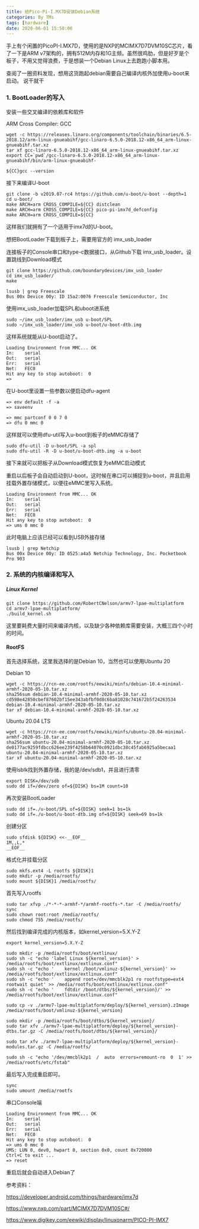 ```yaml
---
title: 给Pico-Pi-I.MX7D安装Debian系统
categories: By TMs
tags: [hardware]
date: 2020-06-01 15:50:00
---
```


手上有个闲置的PicoPI-I.MX7D，使用的是NXP的MCIMX7D7DVM10SC芯片，看了一下是ARM v7架构的，拥有512M内存和1G主频。虽然很鸡肋，但是好歹是个板子，不用又觉得浪费，于是想装一个Debian Linux上去跑跑小脚本用。

查阅了一圈资料发现，想用这货跑起debian需要自己编译内核外加使用u-boot来启动。
说干就干

### 1. BootLoader的写入

安装一些交叉编译的依赖库和软件

ARM Cross Compiler: GCC

```
wget -c https://releases.linaro.org/components/toolchain/binaries/6.5-2018.12/arm-linux-gnueabihf/gcc-linaro-6.5.0-2018.12-x86_64_arm-linux-gnueabihf.tar.xz
tar xf gcc-linaro-6.5.0-2018.12-x86_64_arm-linux-gnueabihf.tar.xz
export CC=`pwd`/gcc-linaro-6.5.0-2018.12-x86_64_arm-linux-gnueabihf/bin/arm-linux-gnueabihf-
```
```
${CC}gcc --version
```

接下来编译U-boot

```
git clone -b v2019.07-rc4 https://github.com/u-boot/u-boot --depth=1
cd u-boot/
make ARCH=arm CROSS_COMPILE=${CC} distclean
make ARCH=arm CROSS_COMPILE=${CC} pico-pi-imx7d_defconfig
make ARCH=arm CROSS_COMPILE=${CC}
```

这样我们就拥有了一个适用于imx7d的U-boot。

想把BootLoader下载到板子上，需要用官方的 imx_usb_loader

连接板子的Console串口和type-c数据接口，从Github下载 imx_usb_loader。设置跳线到Download模式

```
git clone https://github.com/boundarydevices/imx_usb_loader
cd imx_usb_loader/
make
```
```
lsusb | grep Freescale
Bus 00x Device 00y: ID 15a2:0076 Freescale Semiconductor, Inc
```

使用imx_usb_loader加载SPL和uboot进系统

```
sudo ~/imx_usb_loader/imx_usb u-boot/SPL
sudo ~/imx_usb_loader/imx_usb u-boot/u-boot-dtb.img
```
这样系统就能从U-boot启动了。

```
Loading Environment from MMC... OK
In:    serial
Out:   serial
Err:   serial
Net:   FEC0
Hit any key to stop autoboot:  0
=>
```

在U-boot里设置一些参数以便启动dfu-agent

```
=> env default -f -a
=> saveenv

=> mmc partconf 0 0 7 0
=> dfu 0 mmc 0
```

这样就可以使用dfu-util写入u-boot到板子的eMMC存储了

```
sudo dfu-util -D u-boot/SPL -a spl
sudo dfu-util -R -D u-boot/u-boot-dtb.img -a u-boot
```
接下来就可以把板子从Download模式恢复为eMMC启动模式

重启以后板子会自动启动到U-boot，这时候在串口可以捕捉到u-boot，并且启用挂载外置存储模式，以便往eMMC里写入系统。

```
Loading Environment from MMC... OK
In:    serial
Out:   serial
Err:   serial
Net:   FEC0
Hit any key to stop autoboot:  0
=> ums 0 mmc 0
```
此时电脑上应该已经可以看到USB外接存储

```
lsusb | grep Netchip
Bus 00x Device 00y: ID 0525:a4a5 Netchip Technology, Inc. Pocketbook Pro 903
```

### 2. 系统的内核编译和写入

##### Linux Kernel

```
git clone https://github.com/RobertCNelson/armv7-lpae-multiplatform
cd armv7-lpae-multiplatform/
./build_kernel.sh
```
这里要耗费大量时间来编译内核，以及缺少各种依赖库需要安装，大概三四个小时的时间。

#### RootFS

首先选择系统，这里我选择的是Debian 10，当然也可以使用Ubuntu 20

Debian 10

```
wget -c https://rcn-ee.com/rootfs/eewiki/minfs/debian-10.4-minimal-armhf-2020-05-10.tar.xz
sha256sum debian-10.4-minimal-armhf-2020-05-10.tar.xz
cd598e42850cbef87602bf15ee343abfbf0d8c6ba81028c741672b5f24263534  debian-10.4-minimal-armhf-2020-05-10.tar.xz
tar xf debian-10.4-minimal-armhf-2020-05-10.tar.xz
```
Ubuntu 20.04 LTS

```
wget -c https://rcn-ee.com/rootfs/eewiki/minfs/ubuntu-20.04-minimal-armhf-2020-05-10.tar.xz
sha256sum ubuntu-20.04-minimal-armhf-2020-05-10.tar.xz
de0177ac9259fdbcc626ee239f4258b64070c0921dbc38c45fab6925a5becaa1  ubuntu-20.04-minimal-armhf-2020-05-10.tar.xz
tar xf ubuntu-20.04-minimal-armhf-2020-05-10.tar.xz
```

使用lsblk找到外置存储，我的是/dev/sdb1，并且进行清零

```
export DISK=/dev/sdb
sudo dd if=/dev/zero of=${DISK} bs=1M count=10
```

再次安装BootLoader

```
sudo dd if=./u-boot/SPL of=${DISK} seek=1 bs=1k
sudo dd if=./u-boot/u-boot-dtb.img of=${DISK} seek=69 bs=1k
```

创建分区

```
sudo sfdisk ${DISK} <<-__EOF__
1M,,L,*
__EOF__
```

格式化并挂载分区

```
sudo mkfs.ext4 -L rootfs ${DISK}1
sudo mkdir -p /media/rootfs/
sudo mount ${DISK}1 /media/rootfs/
```

首先写入rootfs
```
sudo tar xfvp ./*-*-*-armhf-*/armhf-rootfs-*.tar -C /media/rootfs/
sync
sudo chown root:root /media/rootfs/
sudo chmod 755 /media/rootfs/
```

然后找到编译完成的内核版本，如kernel_version=5.X.Y-Z

```
export kernel_version=5.X.Y-Z

sudo mkdir -p /media/rootfs/boot/extlinux/
sudo sh -c "echo 'label Linux ${kernel_version}' > /media/rootfs/boot/extlinux/extlinux.conf"
sudo sh -c "echo '    kernel /boot/vmlinuz-${kernel_version}' >> /media/rootfs/boot/extlinux/extlinux.conf"
sudo sh -c "echo '    append root=/dev/mmcblk2p1 ro rootfstype=ext4 rootwait quiet' >> /media/rootfs/boot/extlinux/extlinux.conf"
sudo sh -c "echo '    fdtdir /boot/dtbs/${kernel_version}/' >> /media/rootfs/boot/extlinux/extlinux.conf"

sudo cp -v ./armv7-lpae-multiplatform/deploy/${kernel_version}.zImage /media/rootfs/boot/vmlinuz-${kernel_version}

sudo mkdir -p /media/rootfs/boot/dtbs/${kernel_version}/
sudo tar xfv ./armv7-lpae-multiplatform/deploy/${kernel_version}-dtbs.tar.gz -C /media/rootfs/boot/dtbs/${kernel_version}/

sudo tar xfv ./armv7-lpae-multiplatform/deploy/${kernel_version}-modules.tar.gz -C /media/rootfs/

sudo sh -c "echo '/dev/mmcblk2p1  /  auto  errors=remount-ro  0  1' >> /media/rootfs/etc/fstab"
```
最后写入完成重启即可。

```
sync
sudo umount /media/rootfs
```
串口Console端

```
Loading Environment from MMC... OK
In:    serial
Out:   serial
Err:   serial
Net:   FEC0
Hit any key to stop autoboot:  0
=> ums 0 mmc 0
UMS: LUN 0, dev0, hwpart 0, section 0x0, count 0x720000
Ctrl+C to exit ...
=> reset
```
重启后就会自动进入Debian了

参考资料：

https://developer.android.com/things/hardware/imx7d

https://www.nxp.com/part/MCIMX7D7DVM10SC#/

https://www.digikey.com/eewiki/display/linuxonarm/PICO-PI-IMX7
